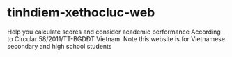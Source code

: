 # tinhdiem-xethocluc-web
Help you calculate scores and consider academic performance According to Circular 58/2011/TT-BGDĐT Vietnam. Note this website is for Vietnamese secondary and high school students

